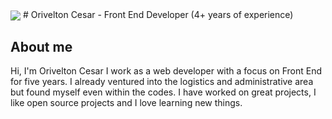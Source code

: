 <img src="https://media.licdn.com/dms/image/C4D03AQG8tE8y87GYvQ/profile-displayphoto-shrink_200_200/0?e=1561593600&v=beta&t=eLXMnsbi35UsxvXxwfnn3mksDUT0lIRhFjnwVX6_pMs" align="center">
# Orivelton Cesar
- Front End Developer (4+ years of experience)

## About me

Hi, I'm Orivelton Cesar I work as a web developer with a focus on Front End for five years. I already ventured into the logistics and administrative area but found myself even within the codes. I have worked on great projects, I like open source projects and I love learning new things.
